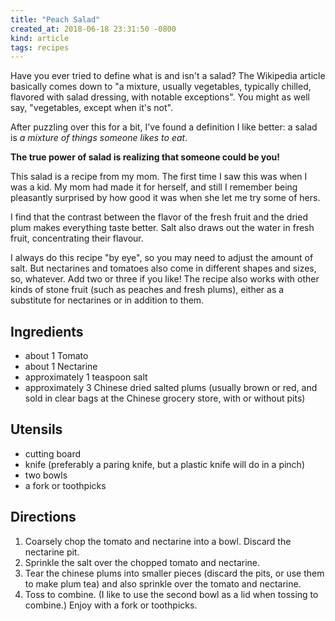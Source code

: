```yaml
---
title: "Peach Salad"
created_at: 2018-06-18 23:31:50 -0800
kind: article
tags: recipes
---
```


Have you ever tried to define what is and isn't a salad? The Wikipedia article
basically comes down to "a mixture, usually vegetables, typically chilled,
flavored with salad dressing, with notable exceptions". You might as well say,
"vegetables, except when it's not".

After puzzling over this for a bit, I've found a definition I like better: a
salad is *a mixture of things someone likes to eat*.

__The true power of salad is realizing that someone could be you!__

This salad is a recipe from my mom. The first time I saw this was when I was a
kid. My mom had made it for herself, and still I remember being pleasantly
surprised by how good it was when she let me try some of hers.

I find that the contrast between the flavor of the fresh fruit and the dried
plum makes everything taste better. Salt also draws out the water in fresh
fruit, concentrating their flavour.

I always do this recipe "by eye", so you may need to adjust the amount of salt.
But nectarines and tomatoes also come in different shapes and sizes, so,
whatever. Add two or three if you like! The recipe also works with other kinds
of stone fruit (such as peaches and fresh plums), either as a substitute for
nectarines or in addition to them.

## Ingredients

*   about 1 Tomato
*   about 1 Nectarine
*   approximately 1 teaspoon salt
*   approximately 3 Chinese dried salted plums (usually brown or red, and sold
    in clear bags at the Chinese grocery store, with or without pits)

## Utensils

*   cutting board
*   knife (preferably a paring knife, but a plastic knife will do in a pinch)
*   two bowls
*   a fork or toothpicks

## Directions

1.  Coarsely chop the tomato and nectarine into a bowl. Discard the nectarine
    pit.
2.  Sprinkle the salt over the chopped tomato and nectarine.
3.  Tear the chinese plums into smaller pieces (discard the pits, or use them
    to make plum tea) and also sprinkle over the tomato and nectarine.
4.  Toss to combine. (I like to use the second bowl as a lid when tossing to
    combine.) Enjoy with a fork or toothpicks.

